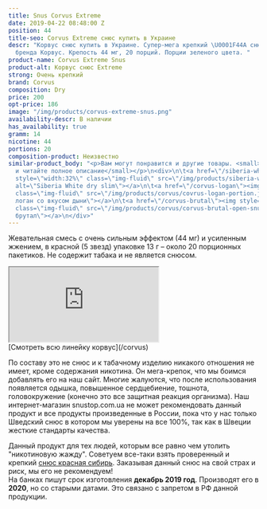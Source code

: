 ```yaml
---
title: Snus Corvus Extreme
date: 2019-04-22 08:48:00 Z
position: 44
title-seo: Corvus Extreme снюс купить в Украине
descr: "Корвус снюс купить в Украине. Супер-мега крепкий \U0001F44A снюс от Российского
  бренда Корвус. Крепость 44 мг, 20 порций. Порции зеленого цвета. "
product-name: Corvus Extreme Snus
product-alt: Корвус снюс Extreme
strong: Очень крепкий
brand: Corvus
composition: Dry
price: 200
opt-price: 186
image: "/img/products/corvus-extreme-snus.png"
availability-descr: В наличии
has_availability: true
gramm: 14
nicotine: 44
portions: 20
composition-product: Неизвестно
similar-product_body: "<p>Вам могут понравится и другие товары. <small>Жмите на картинки
  и читайте полное описание</small></p>\n<div>\n\t<a href=\"/siberia-white-dry-slim\"><img
  style=\"width:32%\" class=\"img-fluid\" src=\"/img/products/siberia-white-dry-slim/siberia-open-and-cryo.jpg\"
  alt=\"Siberia White dry slim\"></a>\n\t<a href=\"/corvus-logan\"><img style=\"width:32%\"
  class=\"img-fluid\" src=\"/img/products/corvus/covrus-logan-portion.jpg\" alt=\"Корвус
  логан со вкусом дыни\"></a>\n\t<a href=\"/corvus-brutal\"><img style=\"width:32%\"
  class=\"img-fluid\" src=\"/img/products/corvus/corvus-brutal-open-snus.jpg\" alt=\"Корвус
  брутал\"></a>\n</div>"
---
```


Жевательная смесь с очень сильным эффектом (44 мг) и усиленным жжением, в красной (5 звезд) упаковке 13 г – около 20 порционных пакетиков. Не содержит табака и не является снюсом.

<div class="embed-responsive embed-responsive-16by9 mb-3">
  <iframe class="embed-responsive-item" src="https://www.youtube.com/embed/FLI3lSHdF1g" allowfullscreen></iframe>
</div>
[Смотреть всю линейку корвус](/corvus)

По составу это не снюс и к табачному изделию никакого отношения не имеет, кроме содержания никотина.
Он мега-крепок, что мы боимся добавлять его на наш сайт. Многие жалуются, что после использования появляется одышка, повышенное сердцебиение, тошнота, головокружение (конечно это все защитная реакция организма). Наш интернет-магазин snustop.com.ua не может рекомендовать данный продукт и все продукты произведенные в России, пока что у нас только Шведский снюс в котором мы уверены на все 100%, так как в Швеции жесткие стандарты качества.

Данный продукт для тех людей, которым все равно чем утолить "никотиновую жажду".
Советуем все-таки взять проверенный и крепкий [снюс красная сибирь](/siberia-white).
Заказывая данный снюс на свой страх и риск, мы его не рекомендуем!<br>
На банках пишут срок изготовления **декабрь 2019 год**. Производят его в **2020**, но со старыми датами. Это связано с запретом в РФ данной продукции.